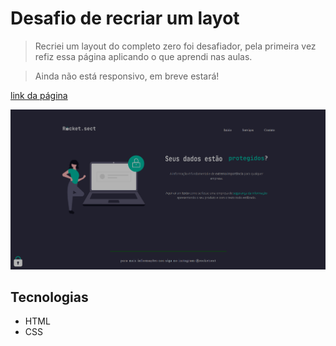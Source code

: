 # Desafio de recriar um layot

> Recriei um layout do completo zero foi desafiador, pela primeira vez refiz essa página aplicando o que aprendi nas aulas.

> Ainda não está responsivo, em breve estará!

[link da página](https://romeusorionaet.github.io/RecriandoLayout/)

![preview](./images/preview/preview.png)

## Tecnologias

- HTML
- CSS
